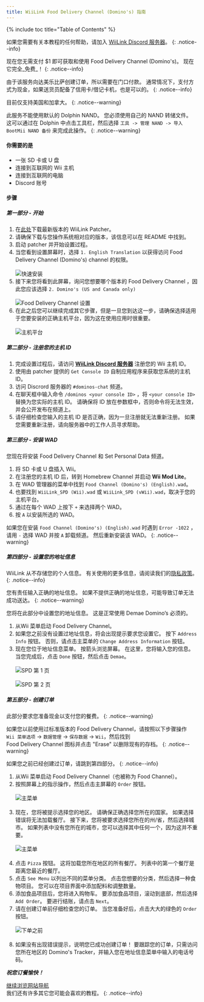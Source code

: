 ```yaml
---
title: WiiLink Food Delivery Channel (Domino's) 指南
---
```


{% include toc title="Table of Contents" %}

如果您需要有关本教程的任何帮助，请加入 [WiiLink Discord 服务器](https://discord.gg/wiilink-750581992223146074)。
{: .notice--info}

现在您无需支付 $1 即可获取和使用 Food Delivery Channel (Domino's)。 现在它完全_免费_！
{: .notice--info}

由于该服务向达美乐比萨创建订单，所以需要在门口付款。 通常情况下，支付方式为现金，如果送货员配备了信用卡/借记卡机，也是可以的。
{: .notice--info}

目前仅支持美国和加拿大。
{: .notice--warning}

此服务不能使用默认的 Dolphin NAND。 您必须使用自己的 NAND 转储文件。 这可以通过在 Dolphin 中点击工具栏，然后选择 `工具 -> 管理 NAND -> 导入 BootMii NAND 备份` 来完成此操作。
{: .notice--warning}

#### 你需要的是

- 一张 SD 卡或 U 盘
- 连接到互联网的 Wii 主机
- 连接到互联网的电脑
- Discord 账号

#### 步骤

##### 第一部分 - 开始

1. 在[此处](https://github.com/WiiLink24/WiiLink24-Patcher/tree/csharp-ver)下载最新版本的 WiiLink Patcher。
2. 请确保下载与您操作系统相对应的版本，该信息可以在 README 中找到。
3. 启动 patcher 并开始设置过程。
4. 当您看到设置屏幕时，选择 `1. English Translation` 以获得访问 Food Delivery Channel (Domino's) channel 的权限。<br><br> ![快速安装](/images/Demae-Dominos/choose-core-channel.png)
5. 接下来您将看到此屏幕，询问您想要哪个版本的 Food Delivery Channel ，因此您应该选择 `2. Domino's (US and Canada only)`<br><br> ![Food Delivery Channel 设置](/images/Demae-Dominos/choose-food-channel-ver.png)
6. 在此之后您可以继续完成其它步骤，但是一旦您到达这一步，请确保选择适用于您要安装的正确主机平台，因为这在使用应用时很重要。<br><br> ![主机平台](/images/Demae-Dominos/choose-console-platform.png)

##### 第二部分 - 注册您的主机 ID

1. 完成设置过程后，请访问 [**WiiLink Discord 服务器**](https://discord.gg/wiilink-750581992223146074) 注册您的 Wii 主机 ID。
2. 使用由 patcher 提供的 `Get Console ID` 自制应用程序来获取您系统的主机 ID。
3. 访问 Discrord 服务器的 `#dominos-chat` 频道。
4. 在聊天框中输入命令 `/dominos <your console ID>` ，将 `<your console ID>` 替换为您实际的主机 ID。 请确保将 ID 放在参数框中，否则命令将无法生效，并会公开发布在频道上。
5. 请仔细检查您输入的主机 ID 是否正确，因为一旦注册就无法重新注册。 如果您需要重新注册，请向服务器中的工作人员寻求帮助。

##### 第三部分 - 安装 WAD

您现在将安装 Food Delivery Channel 和 Set Personal Data 频道。

1. 将 SD 卡或 U 盘插入 Wii。
2. 在注册您的主机 ID 后，转到 Homebrew Channel 并启动 **Wii Mod Lite**。
3. 在 WAD 管理器的菜单中找到 `Food Channel (Domino's) (English).wad`。
4. 也要找到 `WiiLink_SPD (Wii).wad` 或 `WiiLink_SPD (vWii).wad`，取决于您的主机平台。
5. 通过在每个 WAD 上按下 `+` 来选择两个 WAD。
6. 按 `A` 以安装所选的 WAD。

如果您在安装 `Food Channel (Domino's) (English).wad` 时遇到 `Error -1022` ，请用 `-` 选择 WAD 并按 `A` 卸载频道。 然后重新安装该 WAD。
{: .notice--warning}

##### 第四部分 - 设置您的地址信息

WiiLink 从不存储您的个人信息。 有关使用的更多信息，请阅读我们的[隐私政策](https://www.wiilink24.com/privacy-policy)。
{: .notice--info}

您有责任输入正确的地址信息。 如果不提供正确的地址信息，可能导致订单无法成功送达。
{: .notice--warning}

您将在此部分中设置您的地址信息。 这是正常使用 Demae Domino’s 必须的。

1. 从Wii 菜单启动 Food Delivery Channel。
2. 如果您之前没有设置过地址信息，将会出现提示要求您设置它。 按下 `Address Info` 按钮。 否则，请点击主菜单的 `Change Address Information` 按钮。
3. 现在您位于地址信息菜单。 按箭头浏览屏幕。 在这里，您将输入您的信息。 当您完成后，点击 `Done` 按钮，然后点击 `Demae`。<br><br> ![SPD 第 1 页](/images/Demae-Dominos/spd-1.png)<br><br> ![SPD 第 2 页](/images/Demae-Dominos/spd-2.png)

##### 第五部分 - 创建订单

此部分要求您准备现金以支付您的餐费。
{: .notice--warning}

如果您以前使用过标准版本的 Food Delivery Channel，请按照以下步骤操作<br>`Wii 菜单选项` -> `数据管理` -> `保存数据` -> `Wii`，然后找到 <br>Food Delivery Channel 图标并点击 "Erase" 以删除现有的存档。
{: .notice--warning}

如果您之前已经创建过订单，请跳到第四部分。
{: .notice--info}

1. 从Wii 菜单启动 Food Delivery Channel（也被称为 Food Channel）。
2. 按照屏幕上的指示操作，然后点击主屏幕的 `Order` 按钮。<br><br> ![主菜单](/images/Demae-Dominos/success.png)<br><br>
3. 现在，您将被提示选择您的地区。 请确保正确选择您所在的国家。 如果选择错误将无法加载餐厅。 接下来，您将被要求选择您所在的州/省，然后选择城市。 如果列表中没有您所在的城市，您可以选择其中任何一个，因为这并不重要。<br><br> ![主菜单](/images/Demae-Dominos/country-setup.png)<br><br>
4. 点击 `Pizza` 按钮。 这将加载您所在地区的所有餐厅。 列表中的第一个餐厅是距离您最近的餐厅。
5. 点击 `See Menu` 以列出不同的菜单分类。 点击您想要的分类，然后选择一种食物项目。 您可以在项目界面中添加配料和调整数量。
6. 添加食品项目后，您将进入购物车。 要添加食品项目，滚动到底部，然后选择 `Add Order`。 要进行结账，请点击 `Next`。
7. 请在创建订单前仔细检查您的订单。 当您准备好后，点击大大的绿色的 `Order` 按钮。<br><br> ![下单之前](/images/Demae-Dominos/order.png)<br><br>
8. 如果没有出现错误提示，说明您已成功创建订单！ 要跟踪您的订单，只需访问您所在地区的 Domino's Tracker，并输入您在地址信息菜单中输入的电话号码。

**_祝您订餐愉快！_**

[继续浏览网站导航](site-navigation)<br> 我们还有许多其它您可能会喜欢的教程。
{: .notice--info}
